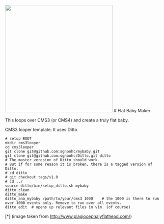 <img src="http://www.plagiocephalyflathead.com/i/tummy_time_for_flat_head.jpg" width="350"/>
# Flat Baby Maker


This loops over CMS3 (or CMS4) and create a truly flat baby.

CMS3 looper template.
It uses Ditto.

    # setup ROOT
    mkdir cms3looper
    cd cms3looper
    git clone git@github.com:sgnoohc/mybaby.git
    git clone git@github.com:sgnoohc/Ditto.git ditto
    # The master veresion of Ditto should work.
    # But if for some reason it is broken, there is a tagged version of Ditto.
    # cd ditto
    # git checkout tags/v1.0
    # cd ../
    source ditto/bin/setup_ditto.sh mybaby
    ditto_clean
    ditto_make
    ditto_ana_mybaby /path/to/your/cms3 1000    # the 1000 is there to run over 1000 events only. Remove to run over all events.
    ditto_edit  # opens up relevant files in vim. (of course)

[*] (image taken from http://www.plagiocephalyflathead.com/)
